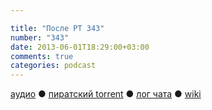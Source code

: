 ```yaml
---

title: "После РТ 343"
number: "343"
date: 2013-06-01T18:29:00+03:00
comments: true
categories: podcast
---
```

[аудио](http://cdn.radio-t.com/rt343post.mp3) ● [пиратский torrent](/torrents/rt343post.mp3.torrent) ● [лог чата](http://chat.radio-t.com/logs/radio-t-343.html) ● [wiki](http://wiki.radio-t.com/%D0%9F%D0%BE%D1%81%D0%BB%D0%B5_%D0%A0%D0%A2_343) <audio src="http://cdn.radio-t.com/rt343post.mp3" preload="none">
